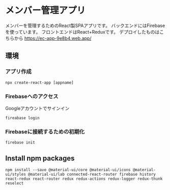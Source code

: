 # メンバー管理アプリ

メンバーを管理するためのReact製SPAアプリです。
バックエンドにはFirebaseを使っています。
フロントエンドはReact+Reduxです。
デプロイしたものはこちらから
https://ec-app-9e8b4.web.app/



## 環境
### アプリ作成
```
npx create-react-app [appname]
```
### Firebaseへのアクセス
Googleアカウントでサインイン
```
fireabase login
```
### Firebaseに接続するための初期化
```
firebase init
```

## Install npm packages
```
npm install --save @material-ui/core @material-ui/icons @material-ui/styles @material-ui/lab connected-react-router firebase history react-redux react-router redux redux-actions redux-logger redux-thunk reselect
```

